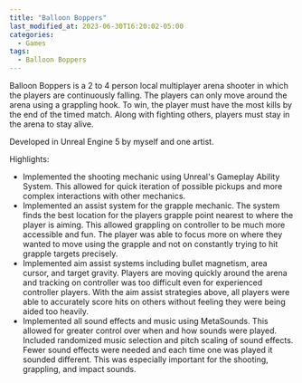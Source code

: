 ```yaml
---
title: "Balloon Boppers"
last_modified_at: 2023-06-30T16:20:02-05:00
categories:
  - Games
tags:
  - Balloon Boppers
---
```


Balloon Boppers is a 2 to 4 person local multiplayer arena shooter in which the players are continuously falling. The players can only move around the arena using a grappling hook.
To win, the player must have the most kills by the end of the timed match. Along with fighting others, players must stay in the arena to stay alive. 

Developed in Unreal Engine 5 by myself and one artist.

Highlights:

  * Implemented the shooting mechanic using Unreal's Gameplay Ability System. This allowed for quick iteration of possible pickups and more complex interactions with other mechanics.
  * Implemented an assist system for the grapple mechanic. The system finds the best location for the players grapple point nearest to where the player is aiming. This allowed grappling on controller to be much more accessible and fun. The player was able to focus more on where they wanted to move using the grapple and not on constantly trying to hit grapple targets precisely.
  * Implemented aim assist systems including bullet magnetism, area cursor, and target gravity. Players are moving quickly around the arena and tracking on controller was too difficult even for experienced controller players. With the aim assist strategies above, all players were able to accurately score hits on others without feeling they were being aided too heavily.
  * Implemented all sound effects and music using MetaSounds. This allowed for greater control over when and how sounds were played. Included randomized music selection and pitch scaling of sound effects. Fewer sound effects were needed and each time one was played it sounded different. This was especially important for the shooting, grappling, and impact sounds.

